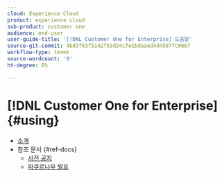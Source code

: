 ```yaml
---
cloud: Experience Cloud
product: experience cloud
sub-product: customer one
audience: end-user
user-guide-title: '[!DNL Customer One for Enterprise] 도움말'
source-git-commit: 4bd3f83f5142f53d24cfe1bdaaed4d4507fc0687
workflow-type: tm+mt
source-wordcount: '0'
ht-degree: 0%

---
```



# [!DNL Customer One for Enterprise] {#using}

+ [소개](home.md)
+ 참조 문서 {#ref-docs}
   + [사전 공지](intro-customer-support.md)
   + [파쿠르나우 발표](parkour-now.md)
